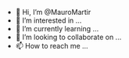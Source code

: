 - 👋 Hi, I’m @MauroMartir
- 👀 I’m interested in ...
- 🌱 I’m currently learning ...
- 💞️ I’m looking to collaborate on ...
- 📫 How to reach me ...

<!---
MauroMartir/MauroMartir is a ✨ special ✨ repository because its `README.md` (this file) appears on your GitHub profile.
You can click the Preview link to take a look at your changes.
--->
